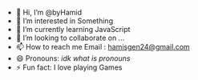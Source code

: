 - 👋 Hi, I’m @byHamid
- 👀 I’m interested in Something
- 🌱 I’m currently learning JavaScript
- 💞️ I’m looking to collaborate on ...
- 📫 How to reach me Email : hamisgen24@gmail.com
- 😄 Pronouns: *idk what is pronouns*
- ⚡ Fun fact: I love playing Games

<!---
byHamid/byHamid is a ✨ special ✨ repository because its `README.md` (this file) appears on your GitHub profile.
You can click the Preview link to take a look at your changes.
--->
